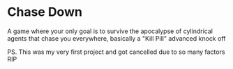 # Chase Down
 A game where your only goal is to survive the apocalypse of cylindrical agents that chase you everywhere, basically a "Kill Pill" advanced knock off

PS. This was my very first project and got cancelled due to so many factors RIP
